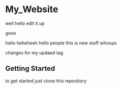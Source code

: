 # My_Website

well hello
edit it up 


gone


hello
heheheeh hello people this is new stuff whoops 

changes for my updaed tag

## Getting Started 

to get started just clone this repository

